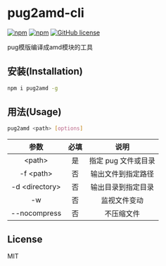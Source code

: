 # pug2amd-cli
[![npm](https://img.shields.io/npm/v/pug2amd.svg?maxAge=2592000?style=flat-square)](https://www.npmjs.com/package/pug2amd)
[![npm](https://img.shields.io/npm/dm/pug2amd.svg?maxAge=2592000?style=flat-square)](https://www.npmjs.com/package/pug2amd)
[![GitHub license](https://img.shields.io/badge/license-MIT-blue.svg?style=flat-square)](https://raw.githubusercontent.com/cntanglijun/pug2amd/master/LICENSE)

pug模版编译成amd模块的工具

## 安装(Installation)

```bash
npm i pug2amd -g
```

## 用法(Usage)

```bash
pug2amd <path> [options]
```
| 参数 | 必填 | 说明 |
|:-:|:-:|:-:|
| &lt;path&gt; | 是 | 指定 pug 文件或目录 |
| -f &lt;path&gt; | 否 | 输出文件到指定路径 |
| -d &lt;directory&gt; | 否 | 输出目录到指定目录 |
| -w | 否 | 监视文件变动 |
| --nocompress | 否 | 不压缩文件 |


## License
MIT